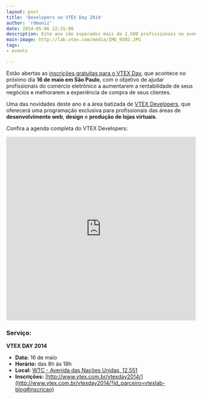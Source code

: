 ```yaml
---
layout: post
title: 'Developers no VTEX Day 2014'
author: 'rdmuniz'
date: 2014-05-06 22:31:00
description: Este ano são esperados mais de 2.500 profissionais no evento
main-image: http://lab.vtex.com/media/IMG_9392.JPG
tags: 
- events

---
```


Estão abertas as [inscrições gratuitas para o VTEX Day](http://www.vtex.com.br/vtexday2014/?id_parceiro=vtexlab-blog#inscricao), que acontece no próximo dia **16 de maio em São Paulo**, com o objetivo de ajudar profissionais do comércio eletrônico a aumentarem a rentabilidade de seus negócios e melhorarem a experiência de compra de seus clientes.

Uma das novidades deste ano é a área batizada de [VTEX Developers](http://www.vtex.com.br/vtex-developers/), que oferecerá uma programação exclusiva para profissionais das áreas de **desenvolvimento web**, **design** e **produção de lojas virtuais**. 

Confira a agenda completa do VTEX Developers:


<iframe src="https://www.google.com/calendar/embed?title=VTEX%20Developers%202014%20-%20Agenda%20VTEX%20Day&amp;showNav=0&amp;showDate=0&amp;showTabs=0&amp;showCalendars=0&amp;mode=AGENDA&amp;height=500&amp;wkst=1&amp;bgcolor=%23ffffff&amp;src=vtex.com.br_d1fv9iq1a4g3dc12qpivkks12k%40group.calendar.google.com&amp;color=%238C500B&amp;ctz=America%2FSao_Paulo" style=" border-width:0 " width="100%" height="490" frameborder="0" scrolling="no"></iframe>

### Serviço:**VTEX DAY 2014**
- **Data:** 16 de maio- **Horário:** das 8h às 18h- **Local:** [WTC - Avenida das Nações Unidas, 12.551](https://www.google.com.br/maps/place/WTC+World+Trade+Center+S%C3%A3o+Paulo/@-23.608393,-46.697418,17z/data=!3m1!4b1!4m2!3m1!1s0x94ce5732d799a8e1:0x559f3439b22be26f) - **Inscrições:** [http://www.vtex.com.br/vtexday2014/](http://www.vtex.com.br/vtexday2014/?id_parceiro=vtexlab-blog#inscricao)
